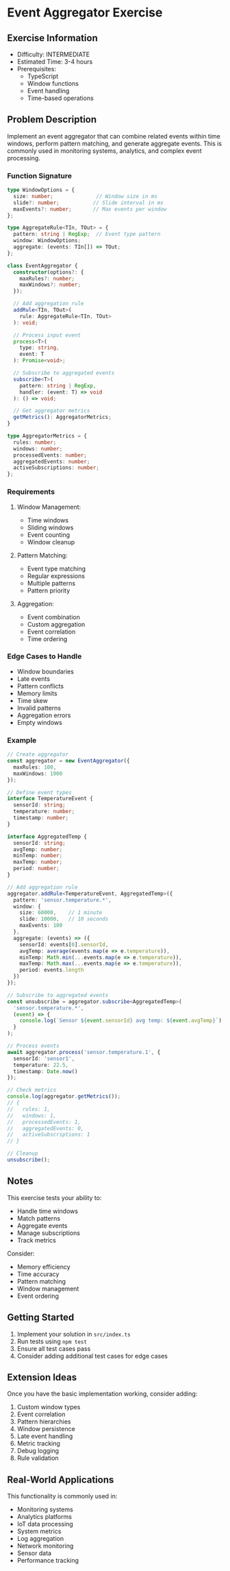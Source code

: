 # Event Aggregator Exercise

## Exercise Information
- Difficulty: INTERMEDIATE
- Estimated Time: 3-4 hours
- Prerequisites:
    - TypeScript
    - Window functions
    - Event handling
    - Time-based operations

## Problem Description

Implement an event aggregator that can combine related events within time windows, perform pattern matching, and generate aggregate events. This is commonly used in monitoring systems, analytics, and complex event processing.

### Function Signature
```typescript
type WindowOptions = {
  size: number;              // Window size in ms
  slide?: number;           // Slide interval in ms
  maxEvents?: number;       // Max events per window
};

type AggregateRule<TIn, TOut> = {
  pattern: string | RegExp;  // Event type pattern
  window: WindowOptions;
  aggregate: (events: TIn[]) => TOut;
};

class EventAggregator {
  constructor(options?: {
    maxRules?: number;
    maxWindows?: number;
  });

  // Add aggregation rule
  addRule<TIn, TOut>(
    rule: AggregateRule<TIn, TOut>
  ): void;

  // Process input event
  process<T>(
    type: string,
    event: T
  ): Promise<void>;

  // Subscribe to aggregated events
  subscribe<T>(
    pattern: string | RegExp,
    handler: (event: T) => void
  ): () => void;

  // Get aggregator metrics
  getMetrics(): AggregatorMetrics;
}

type AggregatorMetrics = {
  rules: number;
  windows: number;
  processedEvents: number;
  aggregatedEvents: number;
  activeSubscriptions: number;
};
```

### Requirements

1. Window Management:
    - Time windows
    - Sliding windows
    - Event counting
    - Window cleanup

2. Pattern Matching:
    - Event type matching
    - Regular expressions
    - Multiple patterns
    - Pattern priority

3. Aggregation:
    - Event combination
    - Custom aggregation
    - Event correlation
    - Time ordering

### Edge Cases to Handle

- Window boundaries
- Late events
- Pattern conflicts
- Memory limits
- Time skew
- Invalid patterns
- Aggregation errors
- Empty windows

### Example

```typescript
// Create aggregator
const aggregator = new EventAggregator({
  maxRules: 100,
  maxWindows: 1000
});

// Define event types
interface TemperatureEvent {
  sensorId: string;
  temperature: number;
  timestamp: number;
}

interface AggregatedTemp {
  sensorId: string;
  avgTemp: number;
  minTemp: number;
  maxTemp: number;
  period: number;
}

// Add aggregation rule
aggregator.addRule<TemperatureEvent, AggregatedTemp>({
  pattern: 'sensor.temperature.*',
  window: {
    size: 60000,    // 1 minute
    slide: 10000,   // 10 seconds
    maxEvents: 100
  },
  aggregate: (events) => ({
    sensorId: events[0].sensorId,
    avgTemp: average(events.map(e => e.temperature)),
    minTemp: Math.min(...events.map(e => e.temperature)),
    maxTemp: Math.max(...events.map(e => e.temperature)),
    period: events.length
  })
});

// Subscribe to aggregated events
const unsubscribe = aggregator.subscribe<AggregatedTemp>(
  'sensor.temperature.*',
  (event) => {
    console.log(`Sensor ${event.sensorId} avg temp: ${event.avgTemp}`);
  }
);

// Process events
await aggregator.process('sensor.temperature.1', {
  sensorId: 'sensor1',
  temperature: 22.5,
  timestamp: Date.now()
});

// Check metrics
console.log(aggregator.getMetrics());
// {
//   rules: 1,
//   windows: 1,
//   processedEvents: 1,
//   aggregatedEvents: 0,
//   activeSubscriptions: 1
// }

// Cleanup
unsubscribe();
```

## Notes

This exercise tests your ability to:
- Handle time windows
- Match patterns
- Aggregate events
- Manage subscriptions
- Track metrics

Consider:
- Memory efficiency
- Time accuracy
- Pattern matching
- Window management
- Event ordering

## Getting Started

1. Implement your solution in `src/index.ts`
2. Run tests using `npm test`
3. Ensure all test cases pass
4. Consider adding additional test cases for edge cases

## Extension Ideas

Once you have the basic implementation working, consider adding:
1. Custom window types
2. Event correlation
3. Pattern hierarchies
4. Window persistence
5. Late event handling
6. Metric tracking
7. Debug logging
8. Rule validation

## Real-World Applications

This functionality is commonly used in:
- Monitoring systems
- Analytics platforms
- IoT data processing
- System metrics
- Log aggregation
- Network monitoring
- Sensor data
- Performance tracking
